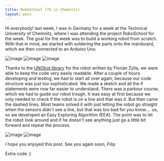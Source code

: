 ```yaml
---
title: RoboSchool (TU in Chemnitz)
layout: post
---
```


Hi everybody!
last week, I was in Germany for a week at the Technical University of Chemnitz, where I was attending the project RoboSchool for the week. The goal for the week was to build a working robot from scratch. With that in mind, we started with soldering the parts onto the mainboard, which we then connected to an Arduino Uno. 


![image](https://i.ibb.co/HnpRbr9/image.png)
![image](https://i.ibb.co/1nMPhTn/image.png)
![image](https://i.ibb.co/rf6Z7Xb/image.png)


Thanks to the [UNObot library](https://github.com/tuc-roboschool/UNObot) for the robot written by Florian Zylla, we were able to keep the code very easily readable. After a couple of hours developing and testing, we had to start all over again, because our code structure was just too sophisticated. We made a sketch and all the if statements were now far easier to understand. There was a parkour course, which we had to guide our robot trough. It was easy at first because we only needed to check if the robot is on a line and that was it. But then came the dashed lines. Most teams solved it with just letting the robot go straight when the sensors didn't see a line, but that was too bad for you know.... us, so we developed an Easy Exploring Algorithm (EEA). The point was to let the robot look around and if he doesn't see anything just go a little bit forward and repeat the process.


![image](https://i.ibb.co/ys3RdjB/image.png)
![image](https://i.ibb.co/BBv5GSL/image.png)

I hope you enjoyed this post. See you again soon,
Filip


Extra code :)
<script src="https://gist.github.com/filiptronicek/eedffddc9f21584490f461c5c634b31b.js"></script>